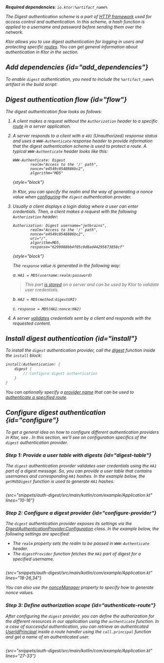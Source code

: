 [//]: # (title: Digest authentication)

<var name="artifact_name" value="ktor-server-auth"/>

<tldr>
<p>
<b>Required dependencies</b>: <code>io.ktor:%artifact_name%</code>
</p>
<var name="example_name" value="auth-digest"/>
<include from="lib.topic" element-id="download_example"/>
</tldr>

The Digest authentication scheme is a part of [HTTP framework](https://developer.mozilla.org/en-US/docs/Web/HTTP/Authentication) used for access control and authentication. In this scheme, a hash function is applied to a username and password before sending them over the network.

Ktor allows you to use digest authentication for logging in users and protecting specific [routes](Routing_in_Ktor.md). You can get general information about authentication in Ktor in the [](authentication.md) section.

## Add dependencies {id="add_dependencies"}
To enable `digest` authentication, you need to include the `%artifact_name%` artifact in the build script:

<include from="lib.topic" element-id="add_ktor_artifact"/>

## Digest authentication flow {id="flow"}

The digest authentication flow looks as follows:

1. A client makes a request without the `Authorization` header to a specific [route](Routing_in_Ktor.md) in a server application.
1. A server responds to a client with a `401` (Unauthorized) response status and uses a `WWW-Authenticate` response header to provide information that the digest authentication scheme is used to protect a route. A typical `WWW-Authenticate` header looks like this:

   ```
   WWW-Authenticate: Digest
           realm="Access to the '/' path",
           nonce="e4549c0548886bc2",
           algorithm="MD5"
   ```
   {style="block"}

   In Ktor, you can specify the realm and the way of generating a nonce value when [configuring](#configure-provider) the `digest` authentication provider.

1. Usually a client displays a login dialog where a user can enter credentials. Then, a client makes a request with the following `Authorization` header:

   ```
   Authorization: Digest username="jetbrains",
           realm="Access to the '/' path",
           nonce="e4549c0548886bc2",
           uri="/",
           algorithm=MD5,
           response="6299988bb4f05c0d8ad44295873858cf"
   ```
   {style="block"}

   The `response` value is generated in the following way:
   
   a. `HA1 = MD5(username:realm:password)`
   > This part [is stored](#digest-table) on a server and can be used by Ktor to validate user credentials.
   
   b. `HA2 = MD5(method:digestURI)`
   
   c. `response = MD5(HA1:nonce:HA2)`

1. A server [validates](#configure-provider) credentials sent by a client and responds with the requested content.


## Install digest authentication {id="install"}
To install the `digest` authentication provider, call the [digest](https://api.ktor.io/ktor-server/ktor-server-plugins/ktor-server-auth/io.ktor.server.auth/digest.html) function inside the `install` block:

```kotlin
install(Authentication) {
    digest {
        // Configure digest authentication
    }
}
```
You can optionally specify a [provider name](authentication.md#provider-name) that can be used to [authenticate a specified route](#authenticate-route).

## Configure digest authentication {id="configure"}

To get a general idea on how to configure different authentication providers in Ktor, see [](authentication.md#configure). In this section, we'll see on configuration specifics of the `digest` authentication provider.

### Step 1: Provide a user table with digests {id="digest-table"}

The `digest` authentication provider validates user credentials using the `HA1` part of a digest message. So, you can provide a user table that contains usernames and corresponding `HA1` hashes. In the example below, the `getMd5Digest` function is used to generate `HA1` hashes:

```kotlin
```
{src="snippets/auth-digest/src/main/kotlin/com/example/Application.kt" lines="10-16"}


### Step 2: Configure a digest provider {id="configure-provider"}

The `digest` authentication provider exposes its settings via the [DigestAuthenticationProvider.Configuration](https://api.ktor.io/ktor-server/ktor-server-plugins/ktor-server-auth/io.ktor.server.auth/-digest-authentication-provider/-configuration/index.html) class. In the example below, the following settings are specified:
* The `realm` property sets the realm to be passed in `WWW-Authenticate` header.
* The `digestProvider` function fetches the `HA1` part of digest for a specified username.

```kotlin
```
{src="snippets/auth-digest/src/main/kotlin/com/example/Application.kt" lines="18-26,34"}

You can also use the [nonceManager](https://api.ktor.io/ktor-server/ktor-server-plugins/ktor-server-auth/io.ktor.server.auth/-digest-authentication-provider/-configuration/nonce-manager.html) property to specify how to generate nonce values.


### Step 3: Define authorization scope {id="authenticate-route"}

After configuring the `digest` provider, you can define the authorization for the different resources in our application using the `authenticate` function. In a case of successful authentication, you can retrieve an authenticated [UserIdPrincipal](https://api.ktor.io/ktor-server/ktor-server-plugins/ktor-server-auth/io.ktor.server.auth/-user-id-principal/index.html) inside a route handler using the `call.principal` function and get a name of an authenticated user.

```kotlin
```
{src="snippets/auth-digest/src/main/kotlin/com/example/Application.kt" lines="27-33"}
